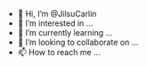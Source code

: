 - 👋 Hi, I’m @JilsuCarlin
- 👀 I’m interested in ...
- 🌱 I’m currently learning ...
- 💞️ I’m looking to collaborate on ...
- 📫 How to reach me ...

<!---
JilsuCarlin/JilsuCarlin is a ✨ special ✨ repository because its `README.md` (this file) appears on your GitHub profile.
You can click the Preview link to take a look at your changes.
--->
